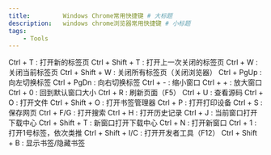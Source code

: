```yaml
---
title:         Windows Chrome常用快捷键 # 大标题
description:   windows chrome浏览器常用快捷键 # 小标题
tags:
    - Tools
---
```



Ctrl + T :                  打开新的标签页
Ctrl + Shift + T :     打开上一次关闭的标签页
Ctrl + W :                关闭当前标签页
Ctrl + Shift + W :   关闭所有标签页（关闭浏览器）
Ctrl + PgUp :          向左切换标签
Ctrl + PgDn :          向右切换标签
Ctrl + - :                  缩小窗口
Ctrl + + :                 放大窗口
Ctrl + 0 :                 回到默认窗口大小
Ctrl + R :                 刷新页面（F5）
Ctrl + U :                查看源码
Ctrl + O :                打开文件
Ctrl + Shift + O :   打开书签管理器
Ctrl + P :                打开打印设备
Ctrl + S :                保存网页
Ctrl + F/G :            打开搜索
Ctrl + H :               打开历史记录
Ctrl + J :                当前窗口打开下载中心
Ctrl + Shift + T :   新窗口打开下载中心
Ctrl + N :               打开新窗口
Ctrl + 1 :                打开1号标签，依次类推
Ctrl + Shift + I/C : 打开开发者工具（F12）
Ctrl + Shift + B :   显示书签/隐藏书签
